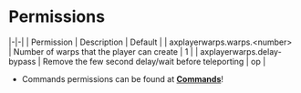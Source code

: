 # Permissions

|-|-|
| Permission | Description | Default |
| axplayerwarps.warps.&lt;number> | Number of warps that the player can create | 1 |
| axplayerwarps.delay-bypass | Remove the few second delay/wait before teleporting | op |

* Commands permissions can be found at [**Commands**](AxPlayerWarps-Commands.md)!